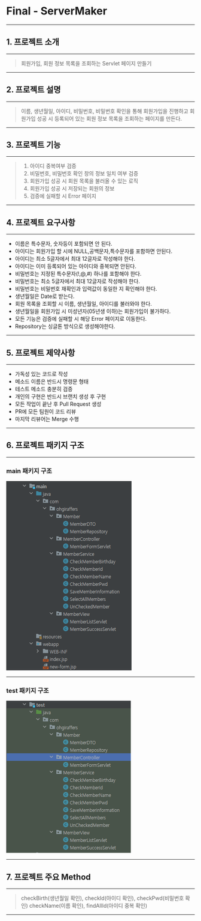 # Final - ServerMaker

---

## 1. 프로젝트 소개

---
> 회원가입, 회원 정보 목록을 조회하는 Servlet 페이지 만들기


--- 
## 2. 프로젝트 설명

---
> 이름, 생년월일, 아이디, 비밀번호, 비밀번호 확인을 통해 회원가입을 진행하고 회원가입 성공 시
> 등록되어 있는 회원 정보 목록을 조회하는 페이지를 만든다.

---
## 3. 프로젝트 기능

---
> 1. 아이디 중복여부 검증
> 2. 비밀번호, 비밀번호 확인 창의 정보 일치 여부 검증
> 3. 회원가입 성공 시 회원 목록을 불러올 수 있는 로직
> 4. 회원가입 성공 시 저장되는 회원의 정보
> 5. 검증에 실패할 시 Error 페이지

--- 
## 4. 프로젝트 요구사항

---
* 이름은 특수문자, 숫자등이 포함되면 안 된다.
* 아이디는 회원가입 할 시에 NULL,공백문자,특수문자를 포함하면 안된다.
* 아이디는 최소 5글자에서 최대 12글자로 작성해야 한다.
* 아이디는 이미 등록되어 있는 아이디와 중복되면 안된다. 
* 비밀번호는 지정된 특수문자(!,@,#) 하나를 포함해야 한다.
* 비밀번호는 최소 5글자에서 최대 12글자로 작성해야 한다.
* 비밀번호는 비밀번호 재확인과 입력값이 동일한 지 확인해야 한다.
* 생년월일은 Date로 받는다.
* 회원 목록을 조회할 시 이름, 생년월일, 아이디를 불러와야 한다.
* 생년월일을 회원가입 시 미성년자(05년생 이하)는 회원가입이 불가하다.
* 모든 기능은 검증에 실패할 시 해당 Error 페이지로 이동한다.
* Repository는 싱글톤 방식으로 생성해야한다.

---
## 5. 프로젝트 제약사항

---

* 가독성 있는 코드로 작성
* 메소드 이름은 반드시 명령문 형태
* 테스트 메소드 충분히 검증
* 개인의 구현은 반드시 브랜치 생성 후 구현
* 모든 작업이 끝난 후 Pull Request 생성
* PR에 모든 팀원이 코드 리뷰
* 마지막 리뷰어는 Merge 수행

---
## 6. 프로젝트 패키지 구조

---
### main 패키지 구조
![img_2.png](img_2.png)

---
### test 패키지 구조
![img_3.png](img_3.png)

---
## 7. 프로젝트 주요 Method

---
> checkBirth(생년월일 확인), checkId(아이디 확인), checkPwd(비밀번호 확인)
> checkName(이름 확인), findAllId(아이디 중복 확인)

---




